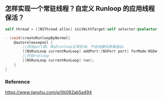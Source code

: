 ## 怎样实现一个常驻线程？自定义 Runloop 的应用线程保活？

```objective-c
self.thread = [[NSThread alloc] initWithTarget:self selector:@selector(createRunloopByNormal) object:nil];

- (void)createRunloopByNormal{
    @autoreleasepool {
        //添加port源，保证runloop正常轮询，不会创建后直接退出。
        [[NSRunLoop currentRunLoop] addPort:[NSPort port] forMode:NSDefaultRunLoopMode];
        //开启runloop
        [[NSRunLoop currentRunLoop] run];
    }
}
```



### Reference

https://www.jianshu.com/p/0b082ab5a494
